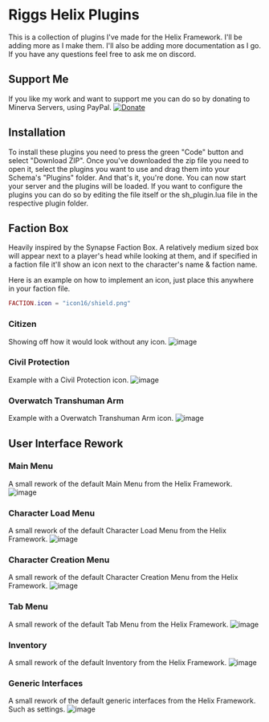 # Riggs Helix Plugins
This is a collection of plugins I've made for the Helix Framework. I'll be adding more as I make them. I'll also be adding more documentation as I go. If you have any questions feel free to ask me on discord.

## Support Me
If you like my work and want to support me you can do so by donating to Minerva Servers, using PayPal.
[![Donate](https://img.shields.io/badge/Donate-PayPal-green.svg)](https://www.paypal.me/minervaservers)

## Installation
To install these plugins you need to press the green "Code" button and select "Download ZIP". Once you've downloaded the zip file you need to open it, select the plugins you want to use and drag them into your Schema's "Plugins" folder. And that's it, you're done. You can now start your server and the plugins will be loaded. If you want to configure the plugins you can do so by editing the file itself or the sh_plugin.lua file in the respective plugin folder.

## Faction Box
Heavily inspired by the Synapse Faction Box. A relatively medium sized box will appear next to a player's head while looking at them, and if specified in a faction file it'll show an icon next to the character's name & faction name.

Here is an example on how to implement an icon, just place this anywhere in your faction file.
```lua
FACTION.icon = "icon16/shield.png"
```
### Citizen
Showing off how it would look without any icon.
![image](https://github.com/user-attachments/assets/c3f38e01-b326-4db8-8484-f78f79cdd84c)

### Civil Protection
Example with a Civil Protection icon.
![image](https://github.com/user-attachments/assets/0109d139-5085-488e-b6bc-55f5716f5d90)

### Overwatch Transhuman Arm
Example with a Overwatch Transhuman Arm icon.
![image](https://github.com/user-attachments/assets/a0810d2e-ca5c-4385-87c8-8a9108e57707)

## User Interface Rework
### Main Menu
A small rework of the default Main Menu from the Helix Framework.
![image](https://github.com/riggs9162/RiggsHelixPlugins/assets/49407096/e0902fbc-e726-4854-83f7-18bb9eff55b8)

### Character Load Menu
A small rework of the default Character Load Menu from the Helix Framework.
![image](https://github.com/riggs9162/RiggsHelixPlugins/assets/49407096/dfbbc618-a6f1-4504-a9b4-8b1b83bed714)

### Character Creation Menu
A small rework of the default Character Creation Menu from the Helix Framework.
![image](https://github.com/riggs9162/RiggsHelixPlugins/assets/49407096/3d8428fd-5f0c-461e-864c-87751624d84f)

### Tab Menu
A small rework of the default Tab Menu from the Helix Framework.
![image](https://github.com/riggs9162/RiggsHelixPlugins/assets/49407096/d341ae1f-9389-4c9a-8551-4232546d4a68)

### Inventory
A small rework of the default Inventory from the Helix Framework.
![image](https://github.com/riggs9162/RiggsHelixPlugins/assets/49407096/68337626-676c-44a5-a6ed-7c43eebcfa2c)

### Generic Interfaces
A small rework of the default generic interfaces from the Helix Framework. Such as settings.
![image](https://github.com/riggs9162/RiggsHelixPlugins/assets/49407096/24effde4-2462-479a-a60b-d12158a331b2)
